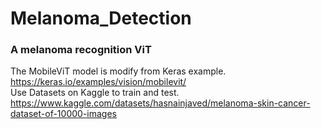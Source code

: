 # Melanoma_Detection
### A melanoma recognition ViT

The MobileViT model is modify from Keras example.<br>
https://keras.io/examples/vision/mobilevit/
<br>
Use Datasets on Kaggle to train and test.<br>
https://www.kaggle.com/datasets/hasnainjaved/melanoma-skin-cancer-dataset-of-10000-images

